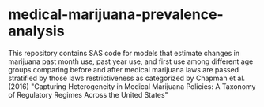 # medical-marijuana-prevalence-analysis
This repository contains SAS code for models that estimate changes in marijuana past month use, past year use, and first use among different age groups comparing before and after medical marijuana laws are passed stratified by those laws restrictiveness as categorized by Chapman et al. (2016) "Capturing Heterogeneity in Medical Marijuana Policies: A Taxonomy of Regulatory Regimes Across the United States"
